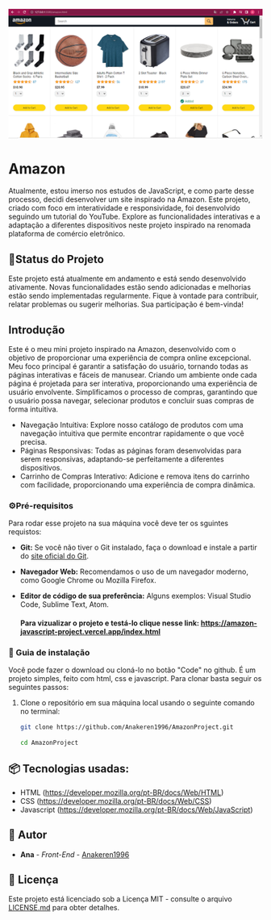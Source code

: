![Logo do projeto](images/README-images/readme-first-image.png)

# Amazon

Atualmente, estou imerso nos estudos de JavaScript, e como parte desse processo, decidi desenvolver um site inspirado na Amazon. Este projeto, criado com foco em interatividade e responsividade, foi desenvolvido seguindo um tutorial do YouTube. Explore as funcionalidades interativas e a adaptação a diferentes dispositivos neste projeto inspirado na renomada plataforma de comércio eletrônico.

## 🚧Status do Projeto

Este projeto está atualmente em andamento e está sendo desenvolvido ativamente. Novas funcionalidades estão sendo adicionadas e melhorias estão sendo implementadas regularmente. Fique à vontade para contribuir, relatar problemas ou sugerir melhorias. Sua participação é bem-vinda!

## Introdução

Este é o meu mini projeto inspirado na Amazon, desenvolvido com o objetivo de proporcionar uma experiência de compra online excepcional. Meu foco principal é garantir a satisfação do usuário, tornando todas as páginas interativas e fáceis de manusear.
Criando um ambiente onde cada página é projetada para ser interativa, proporcionando uma experiência de usuário envolvente.
Simplificamos o processo de compras, garantindo que o usuário possa navegar, selecionar produtos e concluir suas compras de forma intuitiva.
* Navegação Intuitiva: Explore nosso catálogo de produtos com uma navegação intuitiva que permite encontrar rapidamente o que você precisa.
* Páginas Responsivas: Todas as páginas foram desenvolvidas para serem responsivas, adaptando-se perfeitamente a diferentes dispositivos.
* Carrinho de Compras Interativo: Adicione e remova itens do carrinho com facilidade, proporcionando uma experiência de compra dinâmica.

### ⚙️Pré-requisitos

Para rodar esse projeto na sua máquina você deve ter os sguintes requistos:

- **Git:** Se você não tiver o Git instalado, faça o download e instale a partir do [site oficial do Git](https://git-scm.com/).
- **Navegador Web:** Recomendamos o uso de um navegador moderno, como Google Chrome ou Mozilla Firefox.
- **Editor de código de sua preferência:** Alguns exemplos: Visual Studio Code, Sublime Text, Atom.

   #### Para vizualizar o projeto e testá-lo clique nesse link: https://amazon-javascript-project.vercel.app/index.html

### 🔨 Guia de instalação

  Você pode fazer o download ou cloná-lo no botão "Code" no github. É um projeto simples, feito com html, css e javascript.
Para clonar basta seguir os seguintes passos:
1. Clone o repositório em sua máquina local usando o seguinte comando no terminal:

   ```bash
   git clone https://github.com/Anakeren1996/AmazonProject.git
   ```
   ``` bash
   cd AmazonProject
   ```

## 📦 Tecnologias usadas:

* HTML (https://developer.mozilla.org/pt-BR/docs/Web/HTML)
* CSS (https://developer.mozilla.org/pt-BR/docs/Web/CSS)
* Javascript (https://developer.mozilla.org/pt-BR/docs/Web/JavaScript)

## 👷 Autor

* **Ana** - *Front-End* - [Anakeren1996](https://github.com/Anakeren1996/)

## 📄 Licença

Este projeto está licenciado sob a Licença MIT - consulte o arquivo [LICENSE.md](LICENSE.md) para obter detalhes.


